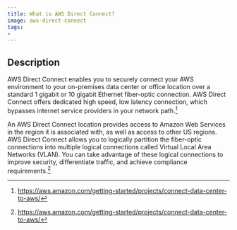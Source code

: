```yaml
---
title: What is AWS Direct Connect?
image: aws-direct-connect
tags:
-
---
```

## Description

AWS Direct Connect enables you to securely connect your AWS environment to your on-premises data center or office location over a standard 1 gigabit or 10 gigabit Ethernet fiber-optic connection. AWS Direct Connect offers dedicated high speed, low latency connection, which bypasses internet service providers in your network path.[^1]

An AWS Direct Connect location provides access to Amazon Web Services in the region it is associated with, as well as access to other US regions. AWS Direct Connect allows you to logically partition the fiber-optic connections into multiple logical connections called Virtual Local Area Networks (VLAN). You can take advantage of these logical connections to improve security, differentiate traffic, and achieve compliance requirements.[^1]


[^1]: https://aws.amazon.com/getting-started/projects/connect-data-center-to-aws/